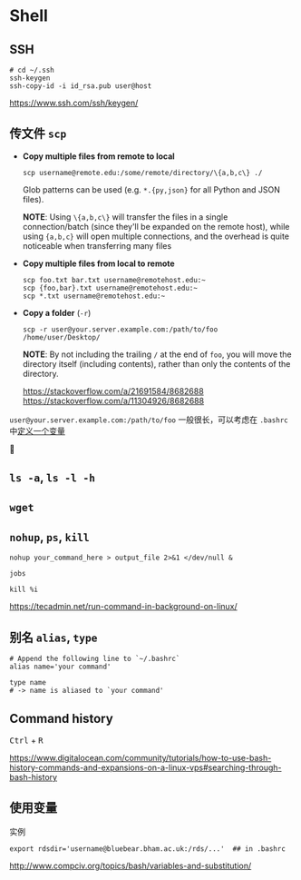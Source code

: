 # Shell

## SSH

```shell
# cd ~/.ssh
ssh-keygen
ssh-copy-id -i id_rsa.pub user@host
```

https://www.ssh.com/ssh/keygen/

## 传文件 `scp`

- **Copy multiple files from remote to local**

  ```shell
  scp username@remote.edu:/some/remote/directory/\{a,b,c\} ./
  ```

  Glob patterns can be used (e.g. `*.{py,json}` for all Python and JSON files).

  **NOTE**: Using `\{a,b,c\}` will transfer the files in a single connection/batch (since they'll be expanded on the remote host), while using `{a,b,c}` will open multiple connections, and the overhead is quite noticeable when transferring many files

- **Copy multiple files from local to remote**

  ```shell
  scp foo.txt bar.txt username@remotehost.edu:~
  scp {foo,bar}.txt username@remotehost.edu:~
  scp *.txt username@remotehost.edu:~
  ```

- **Copy a folder** (`-r`)

  ```shell
  scp -r user@your.server.example.com:/path/to/foo /home/user/Desktop/
  ```

  **NOTE**: By not including the trailing `/` at the end of `foo`, you will move the directory itself (including contents), rather than only the contents of the directory.

  <https://stackoverflow.com/a/21691584/8682688>
  <https://stackoverflow.com/a/11304926/8682688>

`user@your.server.example.com:/path/to/foo` 一般很长，可以考虑在 `.bashrc` 中[定义一个变量](#使用变量)

<!-- 按功能总结 -->

🚧

## `ls -a`, `ls -l -h`

## `wget`

## `nohup`, `ps`, `kill`

```
nohup your_command_here > output_file 2>&1 </dev/null &

jobs

kill %i
```

https://tecadmin.net/run-command-in-background-on-linux/

## 别名 `alias`, `type`

```
# Append the following line to `~/.bashrc`
alias name='your command'

type name
# -> name is aliased to `your command'
```

## Command history

<kbd>Ctrl</kbd> + <kbd>R</kbd>

https://www.digitalocean.com/community/tutorials/how-to-use-bash-history-commands-and-expansions-on-a-linux-vps#searching-through-bash-history

## 使用变量

实例

```
export rdsdir='username@bluebear.bham.ac.uk:/rds/...'  ## in .bashrc
```

http://www.compciv.org/topics/bash/variables-and-substitution/
